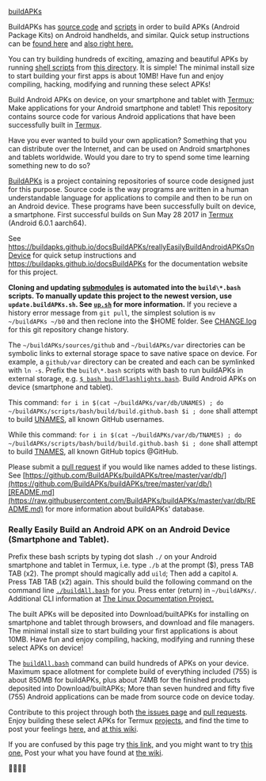 [buildAPKs](https://github.com/BuildAPKs/buildAPKs)

BuildAPKs has [source code](https://github.com/BuildAPKs) and [scripts](https://github.com/BuildAPKs/buildAPKs/tree/master/scripts/) in order to build APKs (Android Package Kits) on Android handhelds, and similar.  Quick setup instructions can be [found here](https://buildapks.github.io/docsBuildAPKs/setup) and [also right here.](https://buildapks.github.io/docsBuildAPKs/reallyEasilyBuildAndroidAPKsOnDevice)

You can try building hundreds of exciting, amazing and beautiful APKs by running [shell scripts](https://www.google.com/search?q=shell+scripts) from [this directory](https://github.com/BuildAPKs/buildAPKs/tree/master/scripts/bash/build).  It is simple!  The minimal install size to start building your first apps is about 10MB!  Have fun and enjoy compiling, hacking, modifying and running these select APKs!

Build Android APKs on device, on your smartphone and tablet with [Termux](https://github.com/termux/); Make applications for your Android smartphone and tablet! This repository contains source code for various Android applications that have been successfully built in [Termux](https://github.com/termux/).

Have you ever wanted to build your own application? Something that you can distribute over the Internet, and can be used on Android smartphones and tablets worldwide.  Would you dare to try to spend some time learning something new to do so?

[BuildAPKs](https://github.com/BuildAPKs/) is a project containing repositories of source code designed just for this purpose.  Source code is the way programs are written in a human understandable language for applications to compile and then to be run on an Android device.  These programs have been successfully built on device, a smartphone.  First successful builds on Sun May 28 2017 in [Termux](https://github.com/termux/) (Android 6.0.1 aarch64).

See https://buildapks.github.io/docsBuildAPKs/reallyEasilyBuildAndroidAPKsOnDevice for quick setup instructions and https://buildapks.github.io/docsBuildAPKs for the documentation website for this project.  

__Cloning and updating [submodules](https://gist.github.com/gitaarik/8735255) is automated into the ` build\*.bash ` scripts.  To manually update this project to the newest version, use ` update.buildAPKs.sh `.  See [`up.sh`](https://github.com/shlibs/shlibs.sh/blob/master/buildAPKs/maintenance/up.sh) for more information.__  If you recieve a history error message from ` git pull `, the simplest solution is ` mv ~/buildAPKs ~/b0 ` and then reclone into the $HOME folder.  See [CHANGE.log](https://raw.githubusercontent.com/BuildAPKs/buildAPKs/master/CHANGE.log) for this git repository change history. 

The ` ~/buildAPKs/sources/github ` and ` ~/buildAPKs/var ` directories can be symbolic links to external storage space to save native space on device.  For example, a ` github/var ` directory can be created and each can be symlinked with ` ln -s `.  Prefix the ` build\*.bash ` scripts with bash to run buildAPKs in external storage, e.g. [`$ bash buildFlashlights.bash`](https://raw.githubusercontent.com/BuildAPKs/buildAPKs/master/scripts/bash/build/buildFlashlights.bash). Build Android APKs on device (smartphone and tablet).

This command: ` for i in $(cat ~/buildAPKs/var/db/UNAMES) ; do ~/buildAPKs/scripts/bash/build/build.github.bash $i ; done ` shall attempt to build [UNAMES](https://raw.githubusercontent.com/BuildAPKs/buildAPKs/master/var/db/UNAMES), all known GitHub usernames. 

While this command: ` for i in $(cat ~/buildAPKs/var/db/TNAMES) ; do ~/buildAPKs/scripts/bash/build/build.github.bash $i ; done ` shall attempt to build [TNAMES](https://raw.githubusercontent.com/BuildAPKs/buildAPKs/master/var/db/TNAMES), all known GitHub topics @GitHub.  

Please submit a [pull request](https://github.com/BuildAPKs/buildAPKs/pulls) if you would like names added to these listings.  See [https://github.com/BuildAPKs/buildAPKs/tree/master/var/db/](https://github.com/BuildAPKs/buildAPKs/tree/master/var/db/)[README.md](https://raw.githubusercontent.com/BuildAPKs/buildAPKs/master/var/db/README.md) for more information about buildAPKs' database.

### Really Easily Build an Android APK on an Android Device (Smartphone and Tablet).

Prefix these bash scripts by typing dot slash ` ./ ` on your Android smartphone and tablet in Termux, i.e. type ` ./b ` at the prompt ($), press TAB TAB (x2).  The prompt should magically add ` uild `; Then add a capitol  ` A `.  Press TAB TAB (x2) again.  This should build the following command on the command line [`./buildAll.bash`](https://raw.githubusercontent.com/BuildAPKs/buildAPKs/master/scripts/bash/build/buildAll.bash) for you.  Press enter (return) in ` ~/buildAPKs/ `.  Additional CLI information at [The Linux Documentation Project.](https://duckduckgo.com/?q=command+line+beginner+site%3Atldp.org)

The built APKs will be deposited into Download/builtAPKs for installing on smartphone and tablet through browsers, and download and file managers.  The minimal install size to start building your first applications is about 10MB.  Have fun and enjoy compiling, hacking, modifying and running these select APKs on device!

The [`buildAll.bash`](https://raw.githubusercontent.com/BuildAPKs/buildAPKs/master/scripts/bash/build/buildAll.bash) command can build hundreds of APKs on your device.  Maximum space allotment for complete build of everything included (755) is about 850MB for buildAPKs, plus about 74MB for the finished products deposited into Download/builtAPKs;  More than seven hundred and fifty five (755) Android applications can be made from source code on device today.

Contribute to this project through both [the issues page](https://github.com/BuildAPKs/buildAPKs/issues) and [pull requests](https://github.com/BuildAPKs/buildAPKs/pulls).  Enjoy building these select APKs for Termux [projects,](https://github.com/BuildAPKs/buildAPKs/tree/master/sources) and find the time to post your feelings [here,](https://github.com/BuildAPKs/buildAPKs/issues) and [at this wiki](https://github.com/BuildAPKs/buildAPKs/wiki).

If you are confused by this page try [this link,](http://tldp.org/) and you might want to try [this one.](https://www.debian.org/doc/) Post your what you have found at [the wiki](https://github.com/BuildAPKs/buildAPKs/wiki).

🚢🚤🚣⛵

<!-- README.md EOF -->

